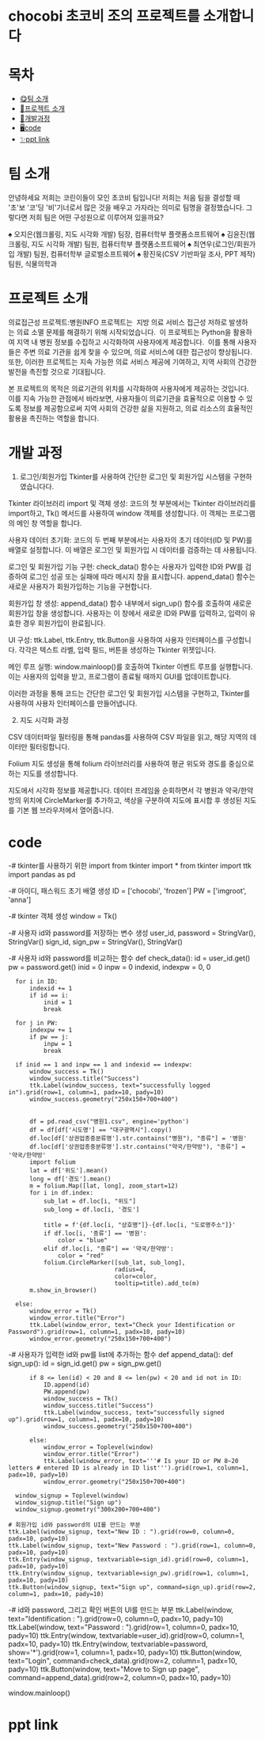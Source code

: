# chocobi 초코비 조의 프로젝트를 소개합니다
# 목차
  - [😋팀 소개](#-팀-소개)
  - [📂프로젝트 소개](#-프로젝트-소개)
  - [🫶개발과정](#-개발과정)
  - [🖥️code](#-code)
  - [✨ppt link](#-ppt-link)

# 팀 소개
안녕하세요 저희는 코린이들이 모인
초코비 팀입니다!
저희는 처음 팀을 결성할 때
'초'보 '코'딩 '비'기너로서
많은 것을 배우고 가자라는 의미로
팀명을 결정했습니다.
그렇다면 저희 팀은 어떤 구성원으로 이루어져 있을까요?

♠️ 오지은(웹크롤링, 지도 시각화 개발)
팀장, 컴퓨터학부 플랫폼소프트웨어
♠️ 김윤진(웹크롤링, 지도 시각화 개발)
팀원, 컴퓨터학부 플랫폼소프트웨어
♠️ 최연우(로그인/회원가입 개발)
팀원, 컴퓨터학부 글로벌소프트웨어
♠️ 황진욱(CSV 기반파일 조사, PPT 제작)
팀원, 식물의학과

# 프로젝트 소개
의료접근성 프로젝트:병원INFO 프로젝트는 
지방 의료 서비스 접근성 저하로 발생하는 의료 소멸 문제를 해결하기 위해 시작되었습니다. 
이 프로젝트는 Python을 활용하여 지역 내 병원 정보를 수집하고 시각화하여 사용자에게 제공합니다. 
이를 통해 사용자들은 주변 의료 기관을 쉽게 찾을 수 있으며, 의료 서비스에 대한 접근성이 향상됩니다.
또한, 이러한 프로젝트는 지속 가능한 의료 서비스 제공에 기여하고, 지역 사회의 건강한 발전을 촉진할 것으로 기대됩니다.

본 프로젝트의 목적은 의료기관의 위치를 시각화하여 사용자에게 제공하는 것입니다. 
이를 지속 가능한 관점에서 바라보면, 사용자들이 의료기관을 효율적으로 이용할 수 있도록
정보를 제공함으로써 지역 사회의 건강한 삶을 지원하고, 의료 리소스의 효율적인 활용을 촉진하는 역할을 합니다. 

# 개발 과정

1) 로그인/회원가입
Tkinter를 사용하여 간단한 로그인 및 회원가입 시스템을 구현하였습니다다.

Tkinter 라이브러리 import 및 객체 생성: 코드의 첫 부분에서는 Tkinter 라이브러리를 import하고, Tk() 메서드를 사용하여 window 객체를 생성합니다. 이 객체는 프로그램의 메인 창 역할을 합니다.

사용자 데이터 초기화: 코드의 두 번째 부분에서는 사용자의 초기 데이터(ID 및 PW)를 배열로 설정합니다. 이 배열은 로그인 및 회원가입 시 데이터를 검증하는 데 사용됩니다.

로그인 및 회원가입 기능 구현: check_data() 함수는 사용자가 입력한 ID와 PW를 검증하여 로그인 성공 또는 실패에 따라 메시지 창을 표시합니다. append_data() 함수는 새로운 사용자가 회원가입하는 기능을 구현합니다.

회원가입 창 생성: append_data() 함수 내부에서 sign_up() 함수를 호출하여 새로운 회원가입 창을 생성합니다. 사용자는 이 창에서 새로운 ID와 PW를 입력하고, 입력이 유효한 경우 회원가입이 완료됩니다.

UI 구성: ttk.Label, ttk.Entry, ttk.Button을 사용하여 사용자 인터페이스를 구성합니다. 각각은 텍스트 라벨, 입력 필드, 버튼을 생성하는 Tkinter 위젯입니다.

메인 루프 실행: window.mainloop()를 호출하여 Tkinter 이벤트 루프를 실행합니다. 이는 사용자의 입력을 받고, 프로그램이 종료될 때까지 GUI를 업데이트합니다.

이러한 과정을 통해 코드는 간단한 로그인 및 회원가입 시스템을 구현하고, Tkinter를 사용하여 사용자 인터페이스를 만들어냅니다.

2) 지도 시각화 과정

CSV 데이터파일 필터링을 통해 pandas를 사용하여 CSV 파일을 읽고, 해당 지역의 데이터만 필터링합니다.

Folium 지도 생성을 통해 folium 라이브러리를 사용하여 평균 위도와 경도를 중심으로 하는 지도를 생성합니다.

지도에서 시각화 정보를 제공합니다. 데이터 프레임을 순회하면서 각 병원과 약국/한약방의 위치에 CircleMarker를 추가하고, 색상을 구분하여 지도에 표시합 후 생성된 지도를 기본 웹 브라우저에서 열어줍니다.

# code
-# tkinter를 사용하기 위한 import
  from tkinter import *
  from tkinter import ttk
  import pandas as pd

-# 아이디, 패스워드 초기 배열 생성
  ID = ['chocobi', 'frozen']
  PW = ['imgroot', 'anna']

-# tkinter 객체 생성
  window = Tk()

-# 사용자 id와 password를 저장하는 변수 생성
  user_id, password = StringVar(), StringVar()
  sign_id, sign_pw = StringVar(), StringVar()


-# 사용자 id와 password를 비교하는 함수
  def check_data():
      id = user_id.get()
      pw = password.get()
      inid = 0
      inpw = 0
      indexid, indexpw = 0, 0
  
      for i in ID:
          indexid += 1
          if id == i:
              inid = 1
              break
  
      for j in PW:
          indexpw += 1
          if pw == j:
              inpw = 1
              break
  
      if inid == 1 and inpw == 1 and indexid == indexpw:
          window_success = Tk()
          window_success.title("Success")
          ttk.Label(window_success, text="successfully logged in").grid(row=1, column=1, padx=10, pady=10)
          window_success.geometry("250x150+700+400")
  
  
          df = pd.read_csv("병원1.csv", engine='python')
          df = df[df['시도명'] == "대구광역시"].copy()
          df.loc[df['상권업종중분류명'].str.contains("병원"), "종류"] = '병원'
          df.loc[df['상권업종중분류명'].str.contains("약국/한약방"), "종류"] = '약국/한약방'
          import folium
          lat = df['위도'].mean()
          long = df['경도'].mean()
          m = folium.Map([lat, long], zoom_start=12)
          for i in df.index:
              sub_lat = df.loc[i, "위도"]
              sub_long = df.loc[i, '경도']
  
              title = f'{df.loc[i, "상호명"]}-{df.loc[i, "도로명주소"]}'
              if df.loc[i, '종류'] == '병원':
                  color = "blue"
              elif df.loc[i, "종류"] == '약국/한약방':
                  color = "red"
              folium.CircleMarker([sub_lat, sub_long],
                                  radius=4,
                                  color=color,
                                  tooltip=title).add_to(m)
          m.show_in_browser()
  
      else:
          window_error = Tk()
          window_error.title("Error")
          ttk.Label(window_error, text="Check your Identification or Password").grid(row=1, column=1, padx=10, pady=10)
          window_error.geometry("250x150+700+400")


-# 사용자가 입력한 id와 pw를 list에 추가하는 함수
  def append_data():
      def sign_up():
          id = sign_id.get()
          pw = sign_pw.get()
  
          if 8 <= len(id) < 20 and 8 <= len(pw) < 20 and id not in ID:
              ID.append(id)
              PW.append(pw)
              window_success = Tk()
              window_success.title("Success")
              ttk.Label(window_success, text="successfully signed up").grid(row=1, column=1, padx=10, pady=10)
              window_success.geometry("250x150+700+400")
  
          else:
              window_error = Toplevel(window)
              window_error.title("Error")
              ttk.Label(window_error, text='''# Is your ID or PW 8~20 letters # entered ID is already in ID list''').grid(row=1, column=1, padx=10, pady=10)
              window_error.geometry("250x150+700+400")
  
      window_signup = Toplevel(window)
      window_signup.title("Sign up")
      window_signup.geometry("300x200+700+400")

    # 회원가입 id와 password의 UI를 만드는 부분
    ttk.Label(window_signup, text="New ID : ").grid(row=0, column=0, padx=10, pady=10)
    ttk.Label(window_signup, text="New Password : ").grid(row=1, column=0, padx=10, pady=10)
    ttk.Entry(window_signup, textvariable=sign_id).grid(row=0, column=1, padx=10, pady=10)
    ttk.Entry(window_signup, textvariable=sign_pw).grid(row=1, column=1, padx=10, pady=10)
    ttk.Button(window_signup, text="Sign up", command=sign_up).grid(row=2, column=1, padx=10, pady=10)


-# id와 password, 그리고 확인 버튼의 UI를 만드는 부분
  ttk.Label(window, text="Identification : ").grid(row=0, column=0, padx=10, pady=10)
  ttk.Label(window, text="Password : ").grid(row=1, column=0, padx=10, pady=10)
  ttk.Entry(window, textvariable=user_id).grid(row=0, column=1, padx=10, pady=10)
  ttk.Entry(window, textvariable=password, show='*').grid(row=1, column=1, padx=10, pady=10)
  ttk.Button(window, text="Login", command=check_data).grid(row=2, column=1, padx=10, pady=10)
  ttk.Button(window, text="Move to Sign up page", command=append_data).grid(row=2, column=0, padx=10, pady=10)

  window.mainloop()

# ppt link
